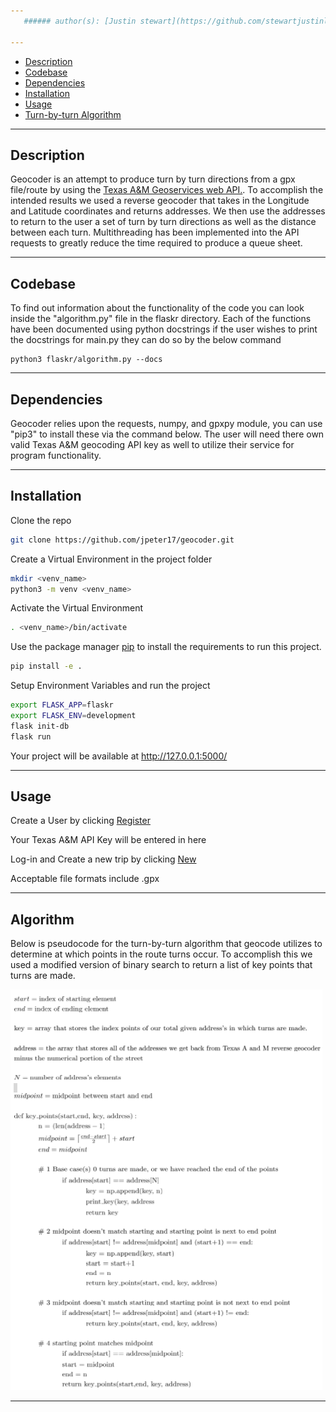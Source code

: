 ```yaml
---
   ###### author(s): [Justin stewart](https://github.com/stewartjustinl), [Brett Sumser](https://github.com/bsumser), [Jake Petersen](https://github.com/jpeter17)

---
```

- [Description](#description)
- [Codebase](#codebase)
- [Dependencies](#dependencies)
- [Installation](#installation)
- [Usage](#usage)
- [Turn-by-turn Algorithm](#algorithm)
---
## Description

Geocoder is an attempt to produce turn by turn directions from a gpx file/route by using the [Texas A&M Geoservices web API.](https://geoservices.tamu.edu/Services/Geocode/). To accomplish the intended results we used a reverse geocoder that takes in the Longitude and Latitude coordinates and returns addresses. We then use the addresses to return to the user a set of turn by turn directions as well as the distance between each turn. Multithreading has been implemented into the API requests to greatly reduce the time required to produce a queue sheet. 

---
## Codebase
To find out information about the functionality of the code you can look inside the "algorithm.py" file in the flaskr directory. Each of the functions have been documented using python docstrings if the user wishes to print the docstrings for main.py they can do so by the below command
```
python3 flaskr/algorithm.py --docs
```

---
## Dependencies

   Geocoder relies upon the requests, numpy, and gpxpy module, you can use "pip3" to install these via the command below. The user will need there own valid Texas A&M geocoding API key as well to utilize their service for program functionality.

---
## Installation

Clone the repo 

```bash
git clone https://github.com/jpeter17/geocoder.git
```

Create a Virtual Environment in the project folder

```bash
mkdir <venv_name>
python3 -m venv <venv_name>
```

Activate the Virtual Environment 

```bash
. <venv_name>/bin/activate
```

Use the package manager [pip](https://pip.pypa.io/en/stable/) to install the requirements to run this project.

```bash
pip install -e . 
```

Setup Environment Variables and run the project

```bash
export FLASK_APP=flaskr
export FLASK_ENV=development
flask init-db
flask run
```

Your project will be available at http://127.0.0.1:5000/

---
## Usage 

Create a User by clicking [Register](http://127.0.0.1:5000/auth/register)

Your Texas A&M API Key will be entered in here 

Log-in and Create a new trip by clicking [New](http://127.0.0.1:5000/create)

Acceptable file formats include .gpx 

---
## Algorithm
Below is pseudocode for the turn-by-turn algorithm that geocode utilizes to determine at which points in the route turns occur. To accomplish this we used a modified version of binary search to return a list of key points that turns are made. 


![Alt text](img/Algorithm.png?raw=true "Algorithm")

___

<!---
\begin{split}


N = \text{# of address's elements}\\
S = \text{index of starting element}\\
E = \text{index of ending element}\\
M = \text{Midpoint between S & E}\\
\text{def key_points(S,E)}:\\
&M = \left \lceil{\frac{E-S}{2}}\right \rceil + S\\
&E = M\\
&if \text{ }arr[S] = arr[N]\\
&&\text{points_arr.append[arr[S]]}\\
&&\text{return}\\
&if\text{ }arr[S] = arr[M]\\
&&S = M + 1\\
&&\text{points_arr.append[arr[M]]}\\
&&E = N\\
&&\text{key_points(S,E)}\\
&else\\
&&\text{key_points(S,E)}\\
\end{split}
